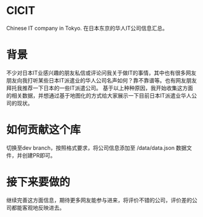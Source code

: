 # CICIT
Chinese IT company in Tokyo.
在日本东京的华人IT公司信息汇总。

# 背景
不少对日本IT业感兴趣的朋友私信或评论问我关于做IT的事情，其中也有很多网友朋友向我打听某些日本IT派遣业的华人公司名声如何？靠不靠谱等。也有网友朋友拜托我推荐一下日本的一些IT派遣公司。
基于以上种种原因，我开始收集这方面的相关数据，并想通过基于地图化的方式给大家展示一下目前日本IT派遣业华人公司的现状。

# 如何贡献这个库
切换至dev branch，按照格式要求，将公司信息添加至 /data/data.json 数据文件，并创建PR即可。

# 接下来要做的
继续完善这方面信息，期待更多网友能参与进来，将评价不错的公司，评价差的公司都能客观地反映进去。
